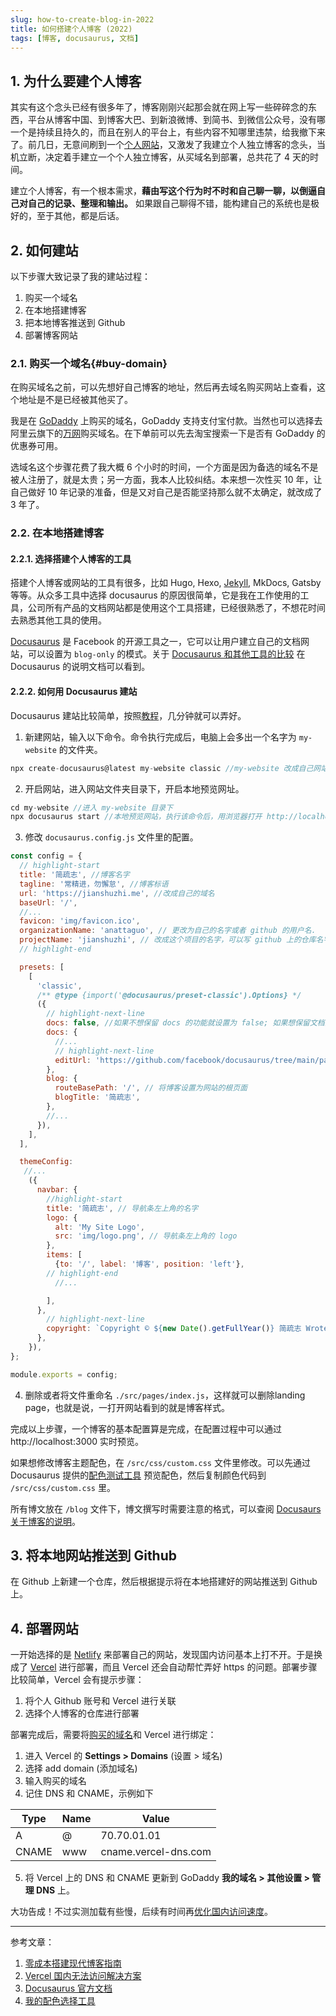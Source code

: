 ```yaml
---
slug: how-to-create-blog-in-2022
title: 如何搭建个人博客 (2022)
tags: [博客, docusaurus, 文档]
---
```



## 1. 为什么要建个人博客

其实有这个念头已经有很多年了，博客刚刚兴起那会就在网上写一些碎碎念的东西，平台从博客中国、到博客大巴、到新浪微博、到简书、到微信公众号，没有哪一个是持续且持久的，而且在别人的平台上，有些内容不知哪里违禁，给我撤下来了。前几日，无意间刷到一个[个人网站](https://www.bmpi.dev/)，又激发了我建立个人独立博客的念头，当机立断，决定着手建立一个个人独立博客，从买域名到部署，总共花了 4 天的时间。

建立个人博客，有一个根本需求，**藉由写这个行为时不时和自己聊一聊，以倒逼自己对自己的记录、整理和输出。** 如果跟自己聊得不错，能构建自己的系统也是极好的，至于其他，都是后话。



## 2. 如何建站

以下步骤大致记录了我的建站过程：

1. 购买一个域名
2. 在本地搭建博客
3. 把本地博客推送到 Github
4. 部署博客网站

### 2.1. 购买一个域名{#buy-domain}

在购买域名之前，可以先想好自己博客的地址，然后再去域名购买网站上查看，这个地址是不是已经被其他买了。

我是在 [GoDaddy](https://godaddy.com/) 上购买的域名，GoDaddy 支持支付宝付款。当然也可以选择去阿里云旗下的[万网](https://wanwang.aliyun.com)购买域名。在下单前可以先去淘宝搜索一下是否有 GoDaddy 的优惠券可用。

选域名这个步骤花费了我大概 6 个小时的时间，一个方面是因为备选的域名不是被人注册了，就是太贵；另一方面，我本人比较纠结。本来想一次性买 10 年，让自己做好 10 年记录的准备，但是又对自己是否能坚持那么就不太确定，就改成了 3 年了。


### 2.2. 在本地搭建博客

#### 2.2.1. 选择搭建个人博客的工具

搭建个人博客或网站的工具有很多，比如 Hugo, Hexo, [Jekyll](/), MkDocs, Gatsby 等等。从众多工具中选择 docusaurus 的原因很简单，它是我在工作使用的工具，公司所有产品的文档网站都是使用这个工具搭建，已经很熟悉了，不想花时间去熟悉其他工具的使用。

[Docusaurus](https://docusaurus.io) 是 Facebook 的开源工具之一，它可以让用户建立自己的文档网站，可以设置为 `blog-only` 的模式。关于 [Docusaurus 和其他工具的比较](https://docusaurus.io/docs#comparison-with-other-tools) 在 Docusaurus 的说明文档可以看到。

#### 2.2.2. 如何用 Docusaurus 建站

Docusaurus 建站比较简单，按照[教程](https://docusaurus.io/docs#fast-track)，几分钟就可以弄好。

1. 新建网站，输入以下命令。命令执行完成后，电脑上会多出一个名字为 `my-website` 的文件夹。

```js
npx create-docusaurus@latest my-website classic //my-website 改成自己网站的名字
```

2. 开启网站，进入网站文件夹目录下，开启本地预览网址。
   
```js
cd my-website //进入 my-website 目录下
npx docusaurus start //本地预览网站，执行该命令后，用浏览器打开 http://localhost:3000 这个地址，可以预览网站
```

3. 修改 `docusaurus.config.js` 文件里的配置。

```js title="/docusaurus.config.js"
const config = {
  // highlight-start
  title: '简疏志', //博客名字
  tagline: '常精进，勿懈怠', //博客标语
  url: 'https://jianshuzhi.me', //改成自己的域名
  baseUrl: '/',
  //...
  favicon: 'img/favicon.ico', 
  organizationName: 'anattaguo', // 更改为自己的名字或者 github 的用户名.
  projectName: 'jianshuzhi', // 改成这个项目的名字，可以写 github 上的仓库名字
  // highlight-end

  presets: [
    [
      'classic',
      /** @type {import('@docusaurus/preset-classic').Options} */
      ({
        // highlight-next-line  
        docs: false, //如果不想保留 docs 的功能就设置为 false; 如果想保留文档的功能就删除这一行
        docs: {
          //...
          // highlight-next-line
          editUrl: 'https://github.com/facebook/docusaurus/tree/main/packages/create-docusaurus/templates/shared/', // 删除这一行，这是某个页面下的‘编辑本页面'功能
        },
        blog: {
          routeBasePath: '/', // 将博客设置为网站的根页面
          blogTitle: '简疏志',
        },
        //...
      }),
    ],
  ],

  themeConfig:
   //...
    ({
      navbar: {
        //highlight-start  
        title: '简疏志', // 导航条左上角的名字
        logo: {
          alt: 'My Site Logo',
          src: 'img/logo.png', // 导航条左上角的 logo
        },
        items: [
          {to: '/', label: '博客', position: 'left'}, 
        // highlight-end
          //...

        ],
      },
        // highlight-next-line
        copyright: `Copyright © ${new Date().getFullYear()} 简疏志 Wrote by Mengjun Guo Built with Docusaurus.`, // 页脚底部声明设置
      },
    }),
};

module.exports = config;
```

4. 删除或者将文件重命名 `./src/pages/index.js`，这样就可以删除landing page，也就是说，一打开网站看到的就是博客样式。

完成以上步骤，一个博客的基本配置算是完成，在配置过程中可以通过 http://localhost:3000 实时预览。

如果想修改博客主题配色，在 `/src/css/custom.css` 文件里修改。可以先通过 Docusaurus 提供的[配色测试工具]( https://docusaurus.io/docs/next/styling-layout#styling-your-site-with-infima) 预览配色，然后复制颜色代码到 `/src/css/custom.css` 里。

所有博文放在 `/blog` 文件下，博文撰写时需要注意的格式，可以查阅 [Docusaurs 关于博客的说明](https://docusaurus.io/docs/next/blog#adding-posts)。


## 3. 将本地网站推送到 Github

在 Github 上新建一个仓库，然后根据提示将在本地搭建好的网站推送到 Github 上。


## 4. 部署网站

一开始选择的是 [Netlify](https://www.netlify.com/) 来部署自己的网站，发现国内访问基本上打不开。于是换成了 [Vercel](https://vercel.com/) 进行部署，而且 Vercel 还会自动帮忙弄好 https 的问题。部署步骤比较简单，Vercel 会有提示步骤：

1. 将个人 Github 账号和 Vercel 进行关联
2. 选择个人博客的仓库进行部署

部署完成后，需要将[购买的域名](#buy-domain)和 Vercel 进行绑定：
1. 进入 Vercel 的 **Settings > Domains** (设置 > 域名)
2. 选择 add domain (添加域名)
3. 输入购买的域名
4. 记住 DNS 和  CNAME，示例如下

|Type| Name| Value|
|--|--|--|
|A | @ | 70.70.01.01|
|CNAME|www| cname.vercel-dns.com|

5. 将 Vercel 上的 DNS 和 CNAME 更新到 GoDaddy **我的域名 > 其他设置 > 管理 DNS** 上。

大功告成！不过实测加载有些慢，后续有时间再[优化国内访问速度](https://yqc.im/vercel-unable-access-to-the-solution-in-china/)。

---
参考文章：

1. [零成本搭建现代博客指南](https://www.bmpi.dev/series/%e9%9b%b6%e6%88%90%e6%9c%ac%e6%90%ad%e5%bb%ba%e7%8e%b0%e4%bb%a3%e5%8d%9a%e5%ae%a2%e6%8c%87%e5%8d%97)
2. [Vercel 国内无法访问解决方案](https://yqc.im/vercel-unable-access-to-the-solution-in-china/)
3. [Docusaurus 官方文档](https://docusaurus.io/docs)
4. [我的配色选择工具](https://htmlcolorcodes.com/colors/)